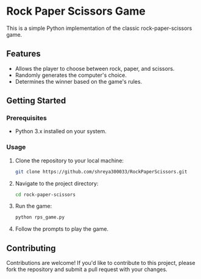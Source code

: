 # Rock Paper Scissors Game

This is a simple Python implementation of the classic rock-paper-scissors game.

## Features

- Allows the player to choose between rock, paper, and scissors.
- Randomly generates the computer's choice.
- Determines the winner based on the game's rules.

## Getting Started

### Prerequisites

- Python 3.x installed on your system.

### Usage

1. Clone the repository to your local machine:

   ```bash
   git clone https://github.com/shreya300033/RockPaperScissors.git
   ```

2. Navigate to the project directory:

   ```bash
   cd rock-paper-scissors
   ```

3. Run the game:

   ```bash
   python rps_game.py
   ```

4. Follow the prompts to play the game.

## Contributing

Contributions are welcome! If you'd like to contribute to this project, please fork the repository and submit a pull request with your changes.

